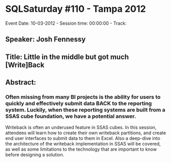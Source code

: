 # SQLSaturday #110 - Tampa 2012
Event Date: 10-03-2012 - Session time: 00:00:00 - Track: 
## Speaker: Josh Fennessy
## Title: Little in the middle but got much [Write]Back
## Abstract:
### Often missing from many BI projects is the ability for users to quickly and effectively submit data BACK to the reporting system.  Luckily, when these reporting systems are built from a SSAS cube foundation, we have a potential answer.

Writeback is often an underused feature in SSAS cubes.  In this session, attendees will learn how to create their own writeback partitions, and create end user interfaces to submit data to them in Excel.  Also a deep-dive into the architecture of the writeback implementation in SSAS will be covered, as well as some limitations to the technology that are important to know before designing a solution.


